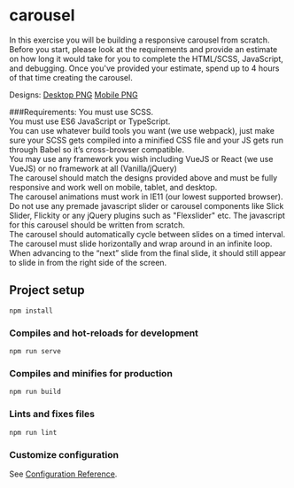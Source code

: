 # carousel
In this exercise you will be building a responsive carousel from scratch.  Before you start, please look at the requirements and provide an estimate on how long it would take for you to complete the HTML/SCSS, JavaScript, and debugging.  Once you've provided your estimate, spend up to 4 hours of that time creating the carousel.

Designs: 
[Desktop PNG](https://drive.google.com/file/d/119P1kd-TFITMwWBtoWNBFOUuvjvgheLM/view)
[Mobile PNG](https://drive.google.com/file/d/1cLczDEyk0YpfdzlDIzKwIIxpwmZH16tE/view)

###Requirements:
You must use SCSS.  
You must use ES6 JavaScript or TypeScript.  
You can use whatever build tools you want (we use webpack), just make sure your SCSS gets compiled into a minified CSS file and your JS gets run through Babel so it’s cross-browser compatible.  
You may use any framework you wish including VueJS or React (we use VueJS) or no framework at all (Vanilla/jQuery)  
The carousel should match the designs provided above and must be fully responsive and work well on mobile, tablet, and desktop.  
The carousel animations must work in IE11 (our lowest supported browser).  
Do not use any premade javascript slider or carousel components like Slick Slider, Flickity or any jQuery plugins such as "Flexslider" etc.  The javascript for this carousel should be written from scratch.  
The carousel should automatically cycle between slides on a timed interval.  
The carousel must slide horizontally and wrap around in an infinite loop. When advancing to the “next” slide from the final slide, it should still appear to slide in from the right side of the screen.  


## Project setup
```
npm install
```

### Compiles and hot-reloads for development
```
npm run serve
```

### Compiles and minifies for production
```
npm run build
```

### Lints and fixes files
```
npm run lint
```

### Customize configuration
See [Configuration Reference](https://cli.vuejs.org/config/).
